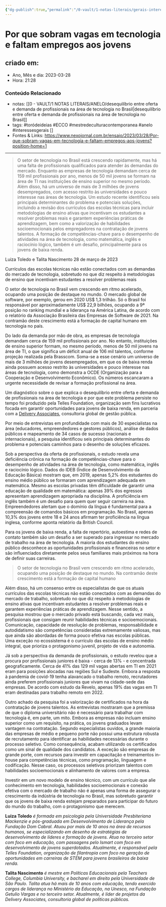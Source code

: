 ```yaml
---
{"dg-publish":true,"permalink":"/0-vault/1-notas-literais/gerais-interesses/por-que-sobram-vagas-em-tecnologia-e-faltam-empregos-aos-jovens/","tags":["toródeideias","ECCO","mestredeculturacontemporanea","anelo","interessesgerais"],"dgHomeLink":true,"dgShowLocalGraph":true,"dgShowFileTree":true,"dgEnableSearch":true}
---
```


# Por que sobram vagas em tecnologia e faltam empregos aos jovens

## criado em: 
-  Ano, Mês e dia: 2023-03-28
- Hora: 21:28

### Conteúdo Relacionado
- notas: [[0 - VAULT/1 NOTAS LITERAIS/ANELO/desequilíbrio entre oferta e demanda de profissionais na área de tecnologia no Brasil\|desequilíbrio entre oferta e demanda de profissionais na área de tecnologia no Brasil]]
- tags: #toródeideias #ECCO #mestredeculturacontemporanea #anelo #interessesgerais []
- Fontes & Links: https://www.nexojornal.com.br/ensaio/2023/03/28/Por-que-sobram-vagas-em-tecnologia-e-faltam-empregos-aos-jovens?position-home=1
---


>O setor de tecnologia no Brasil está crescendo rapidamente, mas há uma falta de profissionais qualificados para atender às demandas do mercado. Enquanto as empresas de tecnologia demandam cerca de 159 mil profissionais por ano, menos de 50 mil jovens se formam na área de TI nas instituições de ensino superior no mesmo período. Além disso, há um universo de mais de 3 milhões de jovens desempregados, com acesso restrito às universidades e pouco interesse nas áreas de tecnologia. Um estudo recente identificou seis principais determinantes do problema e potenciais soluções, incluindo a revisão dos currículos das escolas técnicas para incluir metodologias de ensino ativas que incentivam os estudantes a resolver problemas reais e garantem experiências práticas de aprendizagem, bem como a valorização de habilidades socioemocionais pelos empregadores na contratação de jovens talentos. A formação de competências-chave para o desempenho de atividades na área de tecnologia, como matemática, inglês e raciocínio lógico, também é um desafio, principalmente para os jovens de baixa renda.

 Luiza Toledo e Talita Nascimento 
28 de março de 2023

Currículos das escolas técnicas não estão conectados com as demandas do mercado de tecnologia, sobretudo no que diz respeito à metodologias de ensino que incentivam estudantes a resolver problemas reais

O setor de tecnologia no Brasil vem crescendo em ritmo acelerado, ocupando uma posição de destaque no mundo. O mercado global de software, por exemplo, gerou em 2020 US$ 1,3 trilhão. Só o Brasil foi responsável por aproximadamente US$ 22,9 bilhões, ocupando a 9ª posição no ranking mundial e a liderança na América Latina, de acordo com o relatório da Associação Brasileira das Empresas de Software de 2021. Na contramão deste crescimento está a formação de capital humano em tecnologia no país.

Do lado da demanda por mão de obra, as empresas de tecnologia demandam cerca de 159 mil profissionais por ano. No entanto, instituições de ensino superior formam, no mesmo período, menos de 50 mil jovens na área de TI, o que significa um déficit anual de 106 mil talentos, conforme projeção realizada pela Brasscom. Soma-se a esse cenário um universo de mais de 3 milhões de jovens desempregados, em que os de baixa renda ainda possuem acesso restrito às universidades e pouco interesse nas áreas de tecnologia, como demonstra a OCDE (Organização para a Cooperação e Desenvolvimento Econômico). Os números escancaram a urgente necessidade de revisar a formação profissional na área.

Um diagnóstico sobre o que explica o desequilíbrio entre oferta e demanda de profissionais na área de tecnologia e por que este problema persiste no tempo foi produzido pela Telles Foundation, organização sem fins lucrativos focada em garantir oportunidades para jovens de baixa renda, em parceria com a [Delivery Associates](https://www.deliveryassociates.com), consultoria global de gestão pública.

Por meio de entrevistas em profundidade com mais de 30 especialistas na área (educadores, empreendedores e gestores públicos), análise de dados públicos e mapeamento de 34 casos de sucesso (nacionais e internacionais), a pesquisa identificou seis principais determinantes do problema e potenciais caminhos para o desenho de soluções eficazes.

Sob a perspectiva da oferta de profissionais, o estudo revela uma deficiência crônica na formação de competências-chave para o desempenho de atividades na área de tecnologia, como matemática, inglês e raciocínio lógico. Dados do IDEB (Índice de Desenvolvimento da Educação Básica) mostram que, em 2019, apenas 5,2% dos estudantes do ensino médio público se formaram com aprendizagem adequada em matemática. Mesmo as escolas privadas têm dificuldade de garantir uma educação de qualidade em matemática: apenas 39% dos egressos apresentam aprendizagem apropriada na disciplina. A proficiência em inglês também é um desafio para quem quer seguir carreira na área. Empreendedores alertam que o domínio da língua é fundamental para a compreensão de comandos básicos em programação. No Brasil, apenas 10,3% dos jovens entre 18 e 24 anos afirmam ter proficiência na língua inglesa, conforme aponta relatório da British Council.

Para os jovens de baixa renda, a falta de repertório, autoestima e redes de contato também são um desafio a ser superado para ingressar no mercado de trabalho na área de tecnologia. A maioria dos estudantes do ensino público desconhece as oportunidades profissionais e financeiras no setor e são influenciados diretamente pelos seus familiares mais próximos na hora de definir suas carreiras.

> O setor de tecnologia no Brasil vem crescendo em ritmo acelerado, ocupando uma posição de destaque no mundo. Na contramão deste crescimento está a formação de capital humano

Além disso, há um consenso entre os especialistas de que os atuais currículos das escolas técnicas não estão conectados com as demandas do mercado de trabalho, sobretudo no que diz respeito à metodologias de ensino ativas que incentivam estudantes a resolver problemas reais e garantem experiências práticas de aprendizagem. Nesse sentido, a pesquisa mostrou que o mercado privado está buscando, cada vez mais, profissionais que consigam reunir habilidades técnicas e socioemocionais. Comunicação, capacidade de resolução de problemas, responsabilidade e autodidatismo são competências consideradas extremamente valiosas, mas que ainda são abordadas de forma pouco efetiva nas escolas públicas. Uma exceção no ecossistema é o currículo das escolas de ensino médio integral, que prioriza o protagonismo juvenil, projeto de vida e autonomia.

Já sob a perspectiva da demanda de profissionais, o estudo revelou que a procura por profissionais juniores é baixa - cerca de 13% - e concentrada geograficamente. Cerca de 41% das 129 mil vagas abertas em TI em 2021 eram para posições alocadas nas regiões Sul e Sudeste. Embora a resposta à pandemia de covid-19 tenha alavancado o trabalho remoto, recrutadores ainda preferem profissionais juniores que vivam na cidade-sede das empresas. De acordo com estudo da Revelo, apenas 19% das vagas em TI eram destinadas para trabalho remoto em 2022.

Outro achado da pesquisa foi a valorização de certificados na hora da contratação de jovens talentos. As entrevistas mostraram que a premissa de que o diploma universitário não é necessário para trabalhar com tecnologia é, em parte, um mito. Embora as empresas não incluam ensino superior como um requisito, na prática, os jovens graduados levam vantagem na contratação. Segundo especialistas ouvidos, a grande maioria das empresas de médio e pequeno porte não possui uma estrutura robusta de recrutamento para identificar as habilidades necessárias durante o processo seletivo. Como consequência, acabam utilizando os certificados como um sinal de qualidade dos candidatos. A exceção são empresas de grande porte, com recursos para investir em capacitação e treinamentos in-house para competências técnicas, como programação, linguagem e codificação. Nesse caso, os processos seletivos priorizam talentos com habilidades socioemocionais e alinhamento de valores com a empresa.

Investir em um novo modelo de ensino técnico, com um currículo que alie conhecimento em tecnologia, habilidades socioemocionais e conexão efetiva com o mercado de trabalho não é apenas uma forma de assegurar o crescimento da indústria de tecnologia no Brasil, mas sobretudo garantir que os jovens de baixa renda estejam preparados para participar do futuro do mundo do trabalho, com o protagonismo que merecem.

**Luiza Toledo** _é formada em psicologia pela Universidade Presbiteriana Mackenzie e pós-graduada em Desenvolvimento de Liderança pela Fundação Dom Cabral. Atuou por mais de 10 anos na área de recursos humanos, se especializando em desenho de estratégias de desenvolvimento de líderes e formação de jovens. Atua no terceiro setor com foco em educação, com passagens pelo Ismart com foco em desenvolvimento de jovens superdotados. Atualmente, é responsável pela Telles Foundation, organização de filantropia com foco na geração de oportunidades em carreiras de STEM para jovens brasileiros de baixa renda._

**Talita Nascimento** _é mestre em Políticas Educacionais pela Teachers College, Columbia University, e bacharel em direito pela Universidade de São Paulo. Talita atua há mais de 10 anos com educação, tendo exercido cargos de liderança no Ministério da Educação, na Unesco, na Fundação Getulio Vargas e no terceiro setor. Atualmente, é líder de projetos da Delivery Associates, consultoria global de políticas públicas._